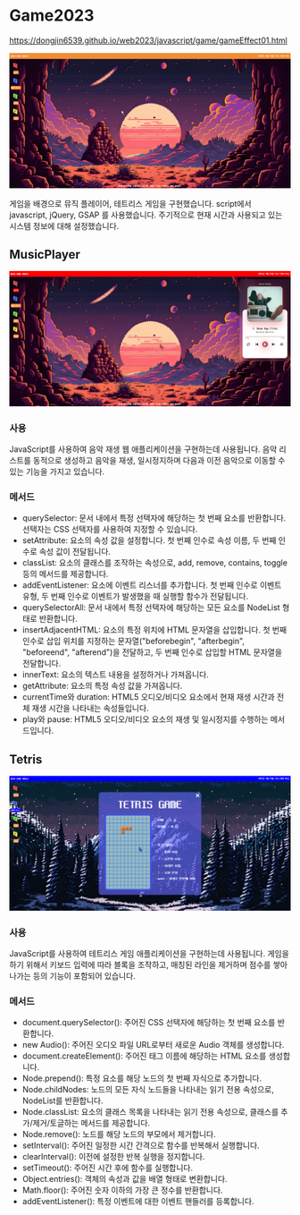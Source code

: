 # Game2023

https://dongjin6539.github.io/web2023/javascript/game/gameEffect01.html

![image](https://github.com/dongjin6539/Game2023/blob/main/game01.png)

게임을 배경으로 뮤직 플레이어, 테트리스 게임을 구현했습니다.
script에서 javascript, jQuery, GSAP 를 사용했습니다.
주기적으로 현재 시간과 사용되고 있는 시스템 정보에 대해 설정했습니다.

## MusicPlayer

![image](https://github.com/dongjin6539/Game2023/blob/main/game02.png)

### 사용
JavaScript를 사용하여 음악 재생 웹 애플리케이션을 구현하는데 사용됩니다. 음악 리스트를 동적으로 생성하고 음악을 재생, 일시정지하며 다음과 이전 음악으로 이동할 수 있는 기능을 가지고 있습니다.

### 메서드
- querySelector: 문서 내에서 특정 선택자에 해당하는 첫 번째 요소를 반환합니다. 선택자는 CSS 선택자를 사용하여 지정할 수 있습니다.
- setAttribute: 요소의 속성 값을 설정합니다. 첫 번째 인수로 속성 이름, 두 번째 인수로 속성 값이 전달됩니다.
- classList: 요소의 클래스를 조작하는 속성으로, add, remove, contains, toggle 등의 메서드를 제공합니다.
- addEventListener: 요소에 이벤트 리스너를 추가합니다. 첫 번째 인수로 이벤트 유형, 두 번째 인수로 이벤트가 발생했을 때 실행할 함수가 전달됩니다.
- querySelectorAll: 문서 내에서 특정 선택자에 해당하는 모든 요소를 NodeList 형태로 반환합니다.
- insertAdjacentHTML: 요소의 특정 위치에 HTML 문자열을 삽입합니다. 첫 번째 인수로 삽입 위치를 지정하는 문자열("beforebegin", "afterbegin", "beforeend", "afterend")을 전달하고, 두 번째 인수로 삽입할 HTML 문자열을 전달합니다.
- innerText: 요소의 텍스트 내용을 설정하거나 가져옵니다.
- getAttribute: 요소의 특정 속성 값을 가져옵니다.
- currentTime와 duration: HTML5 오디오/비디오 요소에서 현재 재생 시간과 전체 재생 시간을 나타내는 속성들입니다.
- play와 pause: HTML5 오디오/비디오 요소의 재생 및 일시정지를 수행하는 메서드입니다.

## Tetris

![image](https://github.com/dongjin6539/Game2023/blob/main/game03.png)


### 사용
JavaScript를 사용하여 테트리스 게임 애플리케이션을 구현하는데 사용됩니다. 게임을 하기 위해서 키보드 입력에 따라 블록을 조작하고, 매칭된 라인을 제거하며 점수를 쌓아나가는 등의 기능이 포함되어 있습니다.

### 메서드
- document.querySelector(): 주어진 CSS 선택자에 해당하는 첫 번째 요소를 반환합니다.
- new Audio(): 주어진 오디오 파일 URL로부터 새로운 Audio 객체를 생성합니다.
- document.createElement(): 주어진 태그 이름에 해당하는 HTML 요소를 생성합니다.
- Node.prepend(): 특정 요소를 해당 노드의 첫 번째 자식으로 추가합니다.
- Node.childNodes: 노드의 모든 자식 노드들을 나타내는 읽기 전용 속성으로, NodeList를 반환합니다.
- Node.classList: 요소의 클래스 목록을 나타내는 읽기 전용 속성으로, 클래스를 추가/제거/토글하는 메서드를 제공합니다.
- Node.remove(): 노드를 해당 노드의 부모에서 제거합니다.
- setInterval(): 주어진 일정한 시간 간격으로 함수를 반복해서 실행합니다.
- clearInterval(): 이전에 설정한 반복 실행을 정지합니다.
- setTimeout(): 주어진 시간 후에 함수를 실행합니다.
- Object.entries(): 객체의 속성과 값을 배열 형태로 변환합니다.
- Math.floor(): 주어진 숫자 이하의 가장 큰 정수를 반환합니다.
- addEventListener(): 특정 이벤트에 대한 이벤트 핸들러를 등록합니다.
